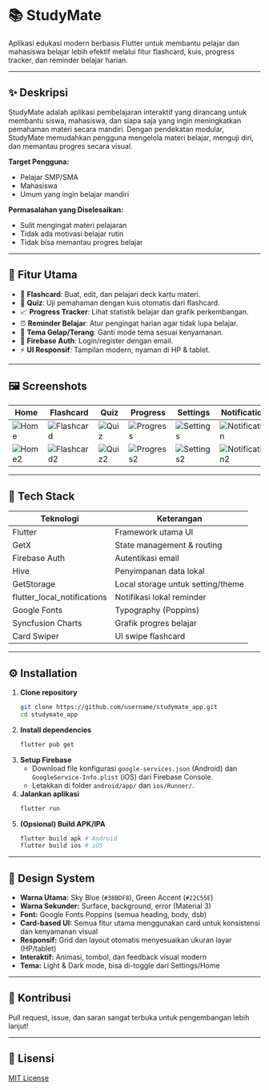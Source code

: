 # 📚 StudyMate

Aplikasi edukasi modern berbasis Flutter untuk membantu pelajar dan mahasiswa belajar lebih efektif melalui fitur flashcard, kuis, progress tracker, dan reminder belajar harian.

---

## ✨ Deskripsi
StudyMate adalah aplikasi pembelajaran interaktif yang dirancang untuk membantu siswa, mahasiswa, dan siapa saja yang ingin meningkatkan pemahaman materi secara mandiri. Dengan pendekatan modular, StudyMate memudahkan pengguna mengelola materi belajar, menguji diri, dan memantau progres secara visual.

**Target Pengguna:**
- Pelajar SMP/SMA
- Mahasiswa
- Umum yang ingin belajar mandiri

**Permasalahan yang Diselesaikan:**
- Sulit mengingat materi pelajaran
- Tidak ada motivasi belajar rutin
- Tidak bisa memantau progres belajar

---

## 🚀 Fitur Utama

- 📇 **Flashcard**: Buat, edit, dan pelajari deck kartu materi.
- 📝 **Quiz**: Uji pemahaman dengan kuis otomatis dari flashcard.
- 📈 **Progress Tracker**: Lihat statistik belajar dan grafik perkembangan.
- ⏰ **Reminder Belajar**: Atur pengingat harian agar tidak lupa belajar.
- 🎨 **Tema Gelap/Terang**: Ganti mode tema sesuai kenyamanan.
- 👤 **Firebase Auth**: Login/register dengan email.
- ⚡ **UI Responsif**: Tampilan modern, nyaman di HP & tablet.

---

## 🖼️ Screenshots

| Home | Flashcard | Quiz | Progress | Settings | Notification |
|------|-----------|------|----------|----------|--------------|
| ![Home](https://github.com/user-attachments/assets/5771643c-c03c-4731-8adc-363d4f4e1635) | ![Flashcard](https://github.com/user-attachments/assets/7daab38c-542f-4590-a13a-072916031cee) | ![Quiz](https://github.com/user-attachments/assets/421e0833-f49a-4e78-9cf4-2a1a8669234d) | ![Progress](https://github.com/user-attachments/assets/6c6fc23c-1291-45b5-a6f5-181331dd342a) | ![Settings](https://github.com/user-attachments/assets/9dd4ffab-0937-4758-b21e-6f4b05ea6d88) | ![Notification](https://github.com/user-attachments/assets/notification1) |
| ![Home2](https://github.com/user-attachments/assets/home2) | ![Flashcard2](https://github.com/user-attachments/assets/flashcard2) | ![Quiz2](https://github.com/user-attachments/assets/quiz2) | ![Progress2](https://github.com/user-attachments/assets/progress2) | ![Settings2](https://github.com/user-attachments/assets/settings2) | ![Notification2](https://github.com/user-attachments/assets/notification2) |

---

## 🧩 Tech Stack

| Teknologi                | Keterangan                       |
|-------------------------|-----------------------------------|
| Flutter                 | Framework utama UI                |
| GetX                    | State management & routing        |
| Firebase Auth           | Autentikasi email                 |
| Hive                    | Penyimpanan data lokal            |
| GetStorage              | Local storage untuk setting/theme |
| flutter_local_notifications | Notifikasi lokal reminder    |
| Google Fonts            | Typography (Poppins)              |
| Syncfusion Charts       | Grafik progres belajar            |
| Card Swiper             | UI swipe flashcard                |

---

## ⚙️ Installation

1. **Clone repository**
   ```bash
   git clone https://github.com/username/studymate_app.git
   cd studymate_app
   ```
2. **Install dependencies**
   ```bash
   flutter pub get
   ```
3. **Setup Firebase**
   - Download file konfigurasi `google-services.json` (Android) dan `GoogleService-Info.plist` (iOS) dari Firebase Console.
   - Letakkan di folder `android/app/` dan `ios/Runner/`.
4. **Jalankan aplikasi**
   ```bash
   flutter run
   ```
5. **(Opsional) Build APK/IPA**
   ```bash
   flutter build apk # Android
   flutter build ios # iOS
   ```

---

## 🎯 Design System

- **Warna Utama:** Sky Blue (`#38BDF8`), Green Accent (`#22C55E`)
- **Warna Sekunder:** Surface, background, error (Material 3)
- **Font:** Google Fonts Poppins (semua heading, body, dsb)
- **Card-based UI:** Semua fitur utama menggunakan card untuk konsistensi dan kenyamanan visual
- **Responsif:** Grid dan layout otomatis menyesuaikan ukuran layar (HP/tablet)
- **Interaktif:** Animasi, tombol, dan feedback visual modern
- **Tema:** Light & Dark mode, bisa di-toggle dari Settings/Home

---

## 🤝 Kontribusi
Pull request, issue, dan saran sangat terbuka untuk pengembangan lebih lanjut!

---

## 📄 Lisensi
[MIT License](LICENSE)
